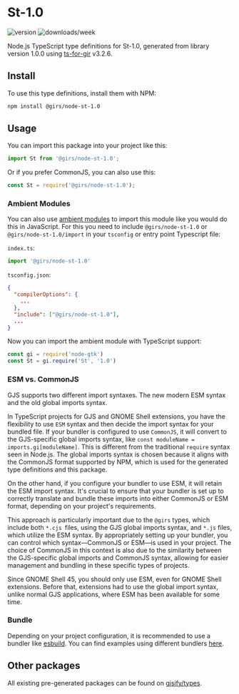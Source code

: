 
# St-1.0

![version](https://img.shields.io/npm/v/@girs/node-st-1.0)
![downloads/week](https://img.shields.io/npm/dw/@girs/node-st-1.0)


Node.js TypeScript type definitions for St-1.0, generated from library version 1.0.0 using [ts-for-gir](https://github.com/gjsify/ts-for-gir) v3.2.6.


## Install

To use this type definitions, install them with NPM:
```bash
npm install @girs/node-st-1.0
```

## Usage

You can import this package into your project like this:
```ts
import St from '@girs/node-st-1.0';
```

Or if you prefer CommonJS, you can also use this:
```ts
const St = require('@girs/node-st-1.0');
```

### Ambient Modules

You can also use [ambient modules](https://github.com/gjsify/ts-for-gir/tree/main/packages/cli#ambient-modules) to import this module like you would do this in JavaScript.
For this you need to include `@girs/node-st-1.0` or `@girs/node-st-1.0/import` in your `tsconfig` or entry point Typescript file:

`index.ts`:
```ts
import '@girs/node-st-1.0'
```

`tsconfig.json`:
```json
{
  "compilerOptions": {
    ...
  },
  "include": ["@girs/node-st-1.0"],
  ...
}
```

Now you can import the ambient module with TypeScript support: 

```ts
const gi = require('node-gtk')
const St = gi.require('St', '1.0')
```



### ESM vs. CommonJS

GJS supports two different import syntaxes. The new modern ESM syntax and the old global imports syntax.

In TypeScript projects for GJS and GNOME Shell extensions, you have the flexibility to use `ESM` syntax and then decide the import syntax for your bundled file. If your bundler is configured to use `CommonJS`, it will convert to the GJS-specific global imports syntax, like `const moduleName = imports.gi[moduleName]`. This is different from the traditional `require` syntax seen in Node.js. The global imports syntax is chosen because it aligns with the CommonJS format supported by NPM, which is used for the generated type definitions and this package.

On the other hand, if you configure your bundler to use ESM, it will retain the ESM import syntax. It's crucial to ensure that your bundler is set up to correctly translate and bundle these imports into either CommonJS or ESM format, depending on your project's requirements.

This approach is particularly important due to the `@girs` types, which include both `*.cjs `files, using the GJS global imports syntax, and `*.js` files, which utilize the ESM syntax. By appropriately setting up your bundler, you can control which syntax—CommonJS or ESM—is used in your project. The choice of CommonJS in this context is also due to the similarity between the GJS-specific global imports and CommonJS syntax, allowing for easier management and bundling in these specific types of projects.

Since GNOME Shell 45, you should only use ESM, even for GNOME Shell extensions. Before that, extensions had to use the global import syntax, unlike normal GJS applications, where ESM has been available for some time.

### Bundle

Depending on your project configuration, it is recommended to use a bundler like [esbuild](https://esbuild.github.io/). You can find examples using different bundlers [here](https://github.com/gjsify/ts-for-gir/tree/main/examples).

## Other packages

All existing pre-generated packages can be found on [gjsify/types](https://github.com/gjsify/types).

